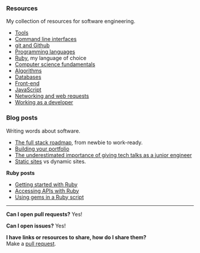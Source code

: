 ### Resources
My collection of resources for software engineering.

* [Tools](./docs/tools.md)
* [Command line interfaces](./docs/command_line_ui.md)
* [git and Github](./docs/git_and_github.md)
* [Programming languages](./docs/languages.md)
* [Ruby](./docs/ruby.md), my language of choice
* [Computer science fundamentals](./docs/computer_science.md)
* [Algorithms](./docs/algorithms.md)
* [Databases](./docs/databases.md)
* [Front-end](./docs/front_end.md)
* [JavaScript](./docs/javascript.md)
* [Networking and web requests](./docs/networking_and_requests.md)
* [Working as a developer](./docs/working_as_a_developer.md)

### Blog posts
Writing words about software.

* [The full stack roadmap](./posts/roadmap.md), from newbie to work-ready.
* [Building your portfolio](./docs/building_dev_portfolios.md)
* [The underestimated importance of giving tech talks as a junior engineer](./posts/the_underestimated_importance_of_giving_talks_as_a_junior_dev.md)
* [Static sites](./posts/static_sites.md) vs dynamic sites.

**Ruby posts**
* [Getting started with Ruby](./posts/getting_started_with_ruby.md)
* [Accessing APIs with Ruby](./posts/accessing_apis_with_ruby.md)
* [Using gems in a Ruby script](./posts/using_gems_in_a_ruby_script.md)

<hr>

**Can I open pull requests?** Yes!

**Can I open issues?** Yes!

**I have links or resources to share, how do I share them?**  
Make a [pull request](https://help.github.com/en/articles/creating-a-pull-request).
